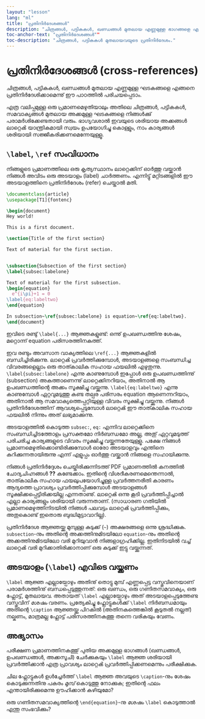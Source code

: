 ```yaml
---
layout: "lesson"
lang: "ml"
title: "പ്രതിനിര്‍ദേശങ്ങള്‍"
description: "ചിത്രങ്ങൾ, പട്ടികകൾ, ഖണ്ഡങ്ങൾ മുതലായ എണ്ണമുള്ള ഭാഗങ്ങളെ എങ്ങനെ പ്രതിനിര്‍ദേശിക്കാമെന്നു് ഈ പാഠത്തിൽ പരിചയപ്പെടാം."
toc-anchor-text: "പ്രതിനിര്‍ദേശങ്ങള്‍""
toc-description: "ചിത്രങ്ങൾ, പട്ടികകൾ മുതലായവയുടെ പ്രതിനിര്‍ദേശം."
---
```


# പ്രതിനിര്‍ദേശങ്ങള്‍ (cross-references)

<span
  class="summary">ചിത്രങ്ങൾ, പട്ടികകൾ, ഖണ്ഡങ്ങൾ മുതലായ എണ്ണമുള്ള ഘടകങ്ങളെ എങ്ങനെ പ്രതിനിര്‍ദേശിക്കാമെന്നു് ഈ പാഠത്തിൽ പരിചയപ്പെടാം.</span>
  
എത്ര വലിപ്പമുള്ള ഒരു പ്രമാണമെഴുതിയാലും അതിലെ ചിത്രങ്ങൾ, പട്ടികകൾ, സമവാക്യങ്ങൾ മുതലായ അക്കമുള്ള ഘടകങ്ങളെ നിങ്ങള്‍ക്കു് പരാമര്‍ശിക്കേണ്ടതായി വരും.
ഭാഗ്യവശാൽ ഇവയുടെ ശരിയായ അക്കങ്ങൾ ലാറ്റെൿ യാന്ത്രികമായി സ്വയം ഉപയോഗിച്ചു കൊള്ളും, നാം കാര്യങ്ങൾ ശരിയായി സജ്ജീകരിക്കണമെന്നേയുള്ളൂ.

## `\label`, `\ref` സംവിധാനം

നിങ്ങളുടെ പ്രമാണത്തിലെ ഒരു കൃത്യസ്ഥാനം ലാറ്റെക്കിന് ഓര്‍ത്തു വയ്ക്കാൻ നിങ്ങൾ അവിടം ഒരു അടയാളം (label) ചാര്‍ത്തണം.
എന്നിട്ടു് മറ്റിടങ്ങളിൽ ഈ അടയാളത്തിനെ പ്രതിനിര്‍ദേശം (refer) ചെയ്താൽ മതി.

```latex
\documentclass{article}
\usepackage[T1]{fontenc}

\begin{document}
Hey world!

This is a first document.

\section{Title of the first section}

Text of material for the first section.


\subsection{Subsection of the first section}
\label{subsec:labelone}

Text of material for the first subsection.
\begin{equation}
  e^{i\pi}+1 = 0
\label{eq:labeltwo}
\end{equation}

In subsection~\ref{subsec:labelone} is equation~\ref{eq:labeltwo}.
\end{document}
```

ഇവിടെ രണ്ടു് `\label{...}` ആജ്ഞകളുണ്ട്: ഒന്നു് ഉപഖണ്ഡത്തിനു ശേഷം, മറ്റൊന്ന് equation പരിസരത്തിനകത്ത്.

ഇവ രണ്ടും അവസാന വാക്യത്തിലെ `\ref{...}` ആജ്ഞകളിൽ ബന്ധിച്ചിരിക്കുന്നു.
ലാറ്റെൿ പ്രവര്‍ത്തിക്കുമ്പോൾ, അടയാളങ്ങളെ സംബന്ധിച്ച വിവരങ്ങളെല്ലാം ഒരു താത്കാലിക സഹായ ഫയലിൽ എഴുതുന്നു.
`\label{subsec:labelone}` എന്നു കാണുമ്പോൾ ഇപ്പോള്‍ ഒരു ഉപഖണ്ഡത്തിന്നു് (subsection) അകത്താണെന്നു്
ലാറ്റെക്കിനറിയാം, അതിനാൽ ആ ഉപഖണ്ഡത്തിന്റെ അക്കം സൂക്ഷിച്ചു വയ്ക്കുന്നു.
`\label{eq:labeltwo}` എന്നു കാണുമ്പോൾ ഏറ്റവുമടുത്തു കണ്ട തല്പര പരിസരം equation ആണെന്നറിയാം, അതിനാൽ
ആ സമവാക്യത്തെപ്പറ്റിയുള്ള വിവരം സൂക്ഷിച്ചു വയ്ക്കുന്നു.
നിങ്ങൾ പ്രതിനിര്‍ദേശത്തിന് ആവശ്യപ്പെടുമ്പോൾ ലാറ്റെൿ ഈ താത്കാലിക സഹായ ഫയലിൽ നിന്നും അത് ലഭ്യമാക്കുന്നു.

അടയാളത്തിൽ കൊടുത്ത `subsec:`, `eq:` എന്നിവ ലാറ്റെക്കിനെ സംബന്ധിച്ചിടത്തോളം പ്രസക്തമോ നിര്‍ബന്ധമോ അല്ല,
അതു് ഏറ്റവുമടുത്ത് പരിചരിച്ച കാര്യങ്ങളുടെ വിവരം സൂക്ഷിച്ചു വയ്ക്കുന്നതേയുള്ളൂ.
പക്ഷേ നിങ്ങൾ പ്രമാണമെഴുതിക്കൊണ്ടിരിക്കുമ്പോൾ ഓരോ അടയാളവും എന്തിനെ കുറിക്കുന്നതായിരുന്നു എന്ന്
എളുപ്പം ഓര്‍ത്തു വയ്ക്കാൻ നിങ്ങളെ സഹായിക്കുന്നു.

നിങ്ങൾ പ്രതിനിര്‍ദ്ദേശം ചെയ്തിരിക്കുന്നിടത്ത് PDF പ്രമാണത്തിൽ കനത്തിൽ ചോദ്യചിഹ്നങ്ങൾ **??** കണ്ടേക്കാം.
ഇതിന്റെ വിശദീകരണമെന്തെന്നാൽ, താത്കാലിക സഹായ ഫയലുപയോഗിച്ചുള്ള പ്രവര്‍ത്തനരീതി കാരണം ആദ്യത്തെ
പ്രാവശ്യം പ്രവര്‍ത്തിപ്പിക്കുമ്പോൾ അടയാളങ്ങൾ സൂക്ഷിക്കപ്പെട്ടിരിക്കയില്ല എന്നതാണു്. ലാറ്റെൿ ഒന്നു കൂടി പ്രവര്‍ത്തിപ്പിച്ചാൽ
എല്ലാ കാര്യങ്ങളും ശരിയായി വരുന്നതാണ്. (സാധാരണ ഗതിയിൽ പ്രമാണമെഴുത്തിനിടയിൽ നിങ്ങൾ പലവട്ടം ലാറ്റെൿ
പ്രവര്‍ത്തിപ്പിക്കും, അതുകൊണ്ട് ഇതൊരു ബുദ്ധിമുട്ടാവാറില്ല).

പ്രതിനിര്‍ദേശ ആജ്ഞയ്ക്കു മുമ്പുള്ള കുടുക്ക് (`~`) അക്ഷരങ്ങളെ ഒന്നു ശ്രദ്ധിക്കുക.
`subsection`-നും അതിന്റെ അക്കത്തിനുമിടയിലോ `equation`-നും അതിന്റെ അക്കത്തിനുമിടയിലോ വരി മുറിയുവാൻ
നിങ്ങളാഗ്രഹിക്കില്ല. ഇതിനിടയിൽ വച്ച് ലാറ്റെൿ വരി മുറിക്കാതിരിക്കാനാണ് ഒരു കുടുക്ക് ഇട്ടു വയ്ക്കുന്നത്.

## അടയാളം (`\label`) എവിടെ വയ്ക്കണം

`\label` ആജ്ഞ എല്ലായ്പോഴും അതിനു് തൊട്ടു മുമ്പ് എണ്ണപ്പെട്ട വസ്തുവിനെയാണ് പരാമര്‍ശത്തിനു് ബന്ധപ്പെടുത്തുന്നത്:
ഒരു ഖണ്ഡം, ഒരു ഗണിതസമവാക്യം, ഒരു ഫ്ലോട്ട്, മുതലായവ. അതായത് `\label` എല്ലായ്പോഴും അത് അടയാളപ്പെടുത്തേണ്ട
വസ്തുവിന് _ശേഷം_ വരണം. പ്രത്യേകിച്ചു ഫ്ലോട്ടുകള്‍ക്ക് `\label` നിര്‍ബന്ധമായും അതിന്റെ `\caption` ആജ്ഞയ്ക്കു പിറകിൽ
(അതിനകത്തെങ്കിൽ കൂടുതൽ നല്ലത്) നല്കണം, മാത്രമല്ല ഫ്ലോട്ട് പരിസരത്തിനകത്തു തന്നെ വരികയും വേണം.

## അഭ്യാസം

പരീക്ഷണ പ്രമാണത്തിനകത്തു് പുതിയ അക്കമുള്ള ഭാഗങ്ങൾ (ഖണ്ഡങ്ങൾ, ഉപഖണ്ഡങ്ങൾ, അക്കസൂചി) ചേര്‍ക്കുകയും
`\label` ആജ്ഞ ശരിയായി പ്രവര്‍ത്തിക്കാൻ എത്ര പ്രാവശ്യം ലാറ്റെൿ പ്രവര്‍ത്തിപ്പിക്കണമെന്നും പരീക്ഷിക്കുക.

ചില ഫ്ലോട്ടുകൾ ഉള്‍ച്ചേര്‍ത്ത് `\label` ആജ്ഞ അവയുടെ `\caption`-നും ശേഷം കൊടുക്കുന്നതിനു പകരം
 _മുമ്പ്_ കൊടുത്തു നോക്കുക; ഇതിന്റെ ഫലം എന്തായിരിക്കുമെന്നു ഊഹിക്കാൻ കഴിയുമോ?

ഒരു ഗണിതസമവാക്യത്തിന്റെ  `\end{equation}`-നു _ശേഷം_ `\label` കൊടുത്താൽ എന്തു സംഭവിക്കും?
